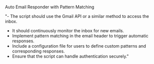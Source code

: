 Auto Email Responder with Pattern Matching

"- The script should use the Gmail API or a similar method to access the inbox.
- It should continuously monitor the inbox for new emails.
- Implement pattern matching in the email header to trigger automatic responses.
- Include a configuration file for users to define custom patterns and corresponding responses.
- Ensure that the script can handle authentication securely."
